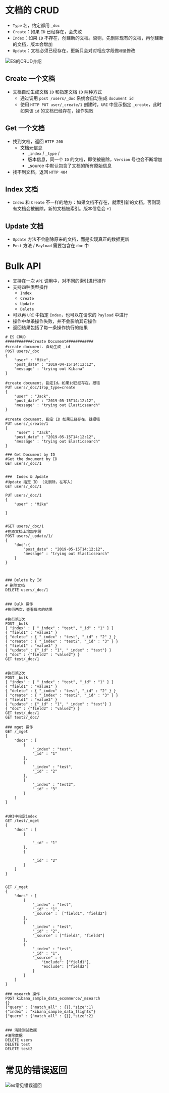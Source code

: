 # 文档的 CRUD

- `Type` 名，约定都用 `_doc`
- `Create`：如果 `ID` 已经存在，会失败
- `Index`：如果 `ID` 不存在，创建新的文档。否则，先删除现有的文档，再创建新的文档，版本会增加
- `Update`：文档必须已经存在，更新只会对对相应字段做`增量`修改

![ES的CRUD介绍](./images/ES的CRUD介绍.jpg)

## Create 一个文档

- 文档自动生成文档 `ID` 和指定文档 `ID` 两种方式
  - 通过调用 `post /users/_doc` 系统会自动生成 `document id`
  - 使用 `HTTP PUT user/_create/1` 创建时，`URI` 中显示指定 `_create`，此时如果该 `id` 的文档已经存在，操作失败

## Get 一个文档

- 找到文档，返回 `HTTP 200`
  - 文档元信息
    - `_index` / `_type` /
    - 版本信息，同一个 `ID` 的文档，即使被删除，`Version` 号也会不断增加
    - _source 中默认包含了文档的所有原始信息
- 找不到文档，返回 `HTTP 404`

## Index 文档

- `Index` 和 `Create` 不一样的地方：如果文档不存在，就索引新的文档。否则现有文档会被删除，新的文档被索引。版本信息会 `+1`

## Update 文档

- `Update` 方法不会删除原来的文档，而是实现真正的数据更新
- `Post` 方法 / `Payload` 需要包含在 `doc` 中

# Bulk API

- 支持在一次 `API` 调用中，对不同的索引进行操作
- 支持四种类型操作
  - `Index`
  - `Create`
  - `Update`
  - `Delete`
- 可以再 `URI` 中指定 `Index`，也可以在请求的 `Payload` 中进行
- 操作中单条操作失败，并不会影响其它操作
- 返回结果包括了每一条操作执行的结果

```apl
# ES CRUD
############Create Document############
#create document. 自动生成 _id
POST users/_doc
{
    "user" : "Mike",
    "post_date" : "2019-04-15T14:12:12",
    "message" : "trying out Kibana"
}

#create document. 指定Id。如果id已经存在，报错
PUT users/_doc/1?op_type=create
{
    "user" : "Jack",
    "post_date" : "2019-05-15T14:12:12",
    "message" : "trying out Elasticsearch"
}

#create document. 指定 ID 如果已经存在，就报错
PUT users/_create/1
{
     "user" : "Jack",
    "post_date" : "2019-05-15T14:12:12",
    "message" : "trying out Elasticsearch"
}

### Get Document by ID
#Get the document by ID
GET users/_doc/1


###  Index & Update
#Update 指定 ID  (先删除，在写入)
GET users/_doc/1

PUT users/_doc/1
{
    "user" : "Mike"

}


#GET users/_doc/1
#在原文档上增加字段
POST users/_update/1/
{
    "doc":{
        "post_date" : "2019-05-15T14:12:12",
        "message" : "trying out Elasticsearch"
    }
}



### Delete by Id
# 删除文档
DELETE users/_doc/1


### Bulk 操作
#执行两次，查看每次的结果

#执行第1次
POST _bulk
{ "index" : { "_index" : "test", "_id" : "1" } }
{ "field1" : "value1" }
{ "delete" : { "_index" : "test", "_id" : "2" } }
{ "create" : { "_index" : "test2", "_id" : "3" } }
{ "field1" : "value3" }
{ "update" : {"_id" : "1", "_index" : "test"} }
{ "doc" : {"field2" : "value2"} }
GET test/_doc/1


#执行第2次
POST _bulk
{ "index" : { "_index" : "test", "_id" : "1" } }
{ "field1" : "value1" }
{ "delete" : { "_index" : "test", "_id" : "2" } }
{ "create" : { "_index" : "test2", "_id" : "3" } }
{ "field1" : "value3" }
{ "update" : {"_id" : "1", "_index" : "test"} }
{ "doc" : {"field2" : "value2"} }
GET test/_doc/1
GET test2/_doc/

### mget 操作
GET /_mget
{
    "docs" : [
        {
            "_index" : "test",
            "_id" : "1"
        },
        {
            "_index" : "test",
            "_id" : "2"
        },
        {
            "_index" : "test2",
            "_id" : "3"
        }
    ]
}


#URI中指定index
GET /test/_mget
{
    "docs" : [
        {

            "_id" : "1"
        },
        {

            "_id" : "2"
        }
    ]
}


GET /_mget
{
    "docs" : [
        {
            "_index" : "test",
            "_id" : "1",
            "_source" :  ["field1", "field2"]
        },
        {
            "_index" : "test",
            "_id" : "2",
            "_source" : ["field3", "field4"]
        },
        {
            "_index" : "test",
            "_id" : "1",
            "_source" : {
                "include": ["field1"],
                "exclude": ["field2"]
            }
        }
    ]
}

### msearch 操作
POST kibana_sample_data_ecommerce/_msearch
{}
{"query" : {"match_all" : {}},"size":1}
{"index" : "kibana_sample_data_flights"}
{"query" : {"match_all" : {}},"size":2}


### 清除测试数据
#清除数据
DELETE users
DELETE test
DELETE test2
```

# 常见的错误返回

![es常见错误返回](./images/es常见错误返回.jpg)